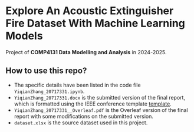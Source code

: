 # Explore An Acoustic Extinguisher Fire Dataset With Machine Learning Models
Project of **COMP4131 Data Modelling and Analysis** in 2024-2025.

## How to use this repo?
- The specific details have been listed in the code file `YiqianZhang_20717331.ipynb`.
- `YiqianZhang_20717331.docx` is the submitted version of the final report, which is formatted using the IEEE conference template [template](https://www.ieee.org/conferences/publishing/templates).
- `YiqianZhang_20717331__Overleaf.pdf` is the Overleaf version of the final report with some modifications on the submitted version.
- `dataset.xlsx` is the source dataset used in this project.